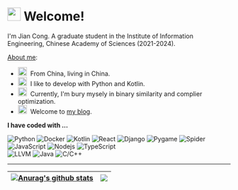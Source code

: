<h1><img src="https://emojis.slackmojis.com/emojis/images/1643514591/5948/bongo_blob.gif?1643514591" width="30"/> Welcome! </h1>

I'm Jian Cong. A graduate student in the Institute of Information Engineering, Chinese Academy of Sciences (2021-2024).

[About me](mailto:jcqueue@gmail.com):

- <img src="https://emojis.slackmojis.com/emojis/images/1643511285/48307/china.gif?1643511285" width="20"/>&nbsp; From China, living in China.
- <img src="https://emojis.slackmojis.com/emojis/images/1643514866/8786/fb-heart.png?1643514866" width="20"/>&nbsp; I like to develop with Python and Kotlin.
- <img src="https://emojis.slackmojis.com/emojis/images/1650008136/57723/learning.png?1650008136" width="20"/>&nbsp; Currently, I'm bury mysely in binary similarity and complier optimization.
- <img src="https://emojis.slackmojis.com/emojis/images/1651006360/58240/gitbook.png?1651006360" width="20"/>&nbsp; Welcome to [my blog](https://coming98.github.io/Coming-blog/).

**I have coded with ...**
<p>
  <img alt="Python" src="https://img.shields.io/badge/-Python-8DD6F9?style=flat-square&logo=python&logoColor=white" />
  <img alt="Docker" src="https://img.shields.io/badge/-Docker-46a2f1?style=flat-square&logo=docker&logoColor=white" />
  <img alt="Kotlin" src="https://img.shields.io/badge/-Kotlin-2088FF?style=flat-square&logo=kotlin&logoColor=white" />
  <img alt="React" src="https://img.shields.io/badge/-React-45b8d8?style=flat-square&logo=react&logoColor=white" />
  <img alt="Django" src="https://img.shields.io/badge/-Django-936F6F?style=flat-square&logo=django&logoColor=white" />
  <img alt="Pygame" src="https://img.shields.io/badge/-Pygame-843A3A?style=flat-square&logo=pygame&logoColor=white" />
  <img alt="Spider" src="https://img.shields.io/badge/-Spider-321B1B?style=flat-square&logo=spider&logoColor=white" />  
  <img alt="JavaScript" src="https://img.shields.io/badge/-Javascript-F7B93E?style=flat-square&logo=javascript&logoColor=white" />
  <img alt="Nodejs" src="https://img.shields.io/badge/-Nodejs-43853d?style=flat-square&logo=Node.js&logoColor=white" />
  <img alt="TypeScript" src="https://img.shields.io/badge/-TypeScript-007ACC?style=flat-square&logo=typescript&logoColor=white" />
  </br>
  <img alt="LLVM" src="https://img.shields.io/badge/-LLVM-DD0031?style=flat-square&logo=llvm&logoColor=white" />
  <img alt="Java" src="https://img.shields.io/badge/-Java-13aa52?style=flat-square&logo=java&logoColor=white" />
  <img alt="C/C++" src="https://img.shields.io/badge/-C/C++-F9A03C?style=flat-square&logo=c/c++&logoColor=white" />
</p>

---

| <a href="https://github.com/anuraghazra/github-readme-stats"><img align="center" src="https://github-readme-stats.vercel.app/api?username=Coming98&show_icons=true&include_all_commits=true&theme=buefy&hide_border=true" alt="Anurag's github stats" /></a> | <a href="https://github.com/anuraghazra/github-readme-stats"><img align="center" src="https://github-readme-stats.vercel.app/api/top-langs/?username=Coming98&layout=compact&theme=buefy&hide_border=true" /></a> |
| ------------- | ------------- |
